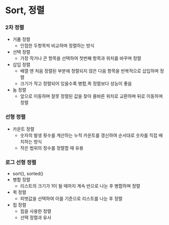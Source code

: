 # Sort, 정렬
### 2차 정렬
  - 거품 정렬
    - 인접한 두항목씩 비교하며 정렬하는 방식
  - 선택 정렬
    - 가장 작거나 큰 항목을 선택하여 첫번째 항목과 위치를 바꾸며 정렬
  - 삽입 정렬
    - 배열 맨 처음 정렬된 부분에 정렬되지 않은 다음 항목을 반복적으로 삽입하며 정렬
    - 크기가 작고 정렬되어 있을수록 병합,퀵 정렬보다 성능이 좋음
  - 놈 정렬
    - 앞으로 이동하며 잘못 정렬된 값을 찾아 올바른 위치로 교환하며 뒤로 이동하며 정렬
### 선형 정렬
  - 카운트 정렬
    - 숫자의 발생 횟수를 계산하는 누적 카운트를 갱신하여 순서대로 숫자를 직접 배치하는 방식
    - 작은 범위의 정수를 정렬할 때 유용
### 로그 선형 정렬
  - sort(), sorted()
  - 병합 정렬
    - 리스트의 크기가 1이 될 때까지 계속 반으로 나눈 후 병합하며 정렬
  - 퀵 정렬
    - 피벗값을 선택하여 이를 기준으로 리스트를 나눈 후 정렬
  - 힙 정렬
    - 힙을 사용한 정렬
    - 선택 정렬과 유사
